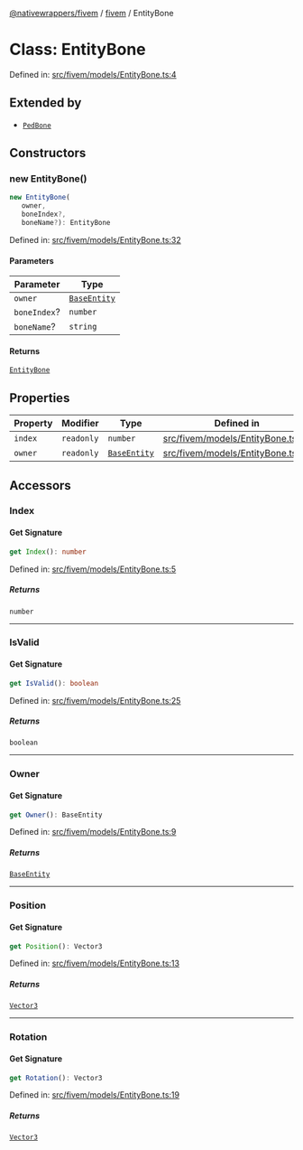 [@nativewrappers/fivem](../../README.md) / [fivem](../README.md) / EntityBone

# Class: EntityBone

Defined in: [src/fivem/models/EntityBone.ts:4](https://github.com/nativewrappers/fivem/blob/712f0bf92fff25cfcad1f759429c48668c195b4a/src/fivem/models/EntityBone.ts#L4)

## Extended by

- [`PedBone`](PedBone.md)

## Constructors

### new EntityBone()

```ts
new EntityBone(
   owner, 
   boneIndex?, 
   boneName?): EntityBone
```

Defined in: [src/fivem/models/EntityBone.ts:32](https://github.com/nativewrappers/fivem/blob/712f0bf92fff25cfcad1f759429c48668c195b4a/src/fivem/models/EntityBone.ts#L32)

#### Parameters

| Parameter | Type |
| ------ | ------ |
| `owner` | [`BaseEntity`](BaseEntity.md) |
| `boneIndex`? | `number` |
| `boneName`? | `string` |

#### Returns

[`EntityBone`](EntityBone.md)

## Properties

| Property | Modifier | Type | Defined in |
| ------ | ------ | ------ | ------ |
| <a id="index"></a> `index` | `readonly` | `number` | [src/fivem/models/EntityBone.ts:30](https://github.com/nativewrappers/fivem/blob/712f0bf92fff25cfcad1f759429c48668c195b4a/src/fivem/models/EntityBone.ts#L30) |
| <a id="owner-1"></a> `owner` | `readonly` | [`BaseEntity`](BaseEntity.md) | [src/fivem/models/EntityBone.ts:29](https://github.com/nativewrappers/fivem/blob/712f0bf92fff25cfcad1f759429c48668c195b4a/src/fivem/models/EntityBone.ts#L29) |

## Accessors

### Index

#### Get Signature

```ts
get Index(): number
```

Defined in: [src/fivem/models/EntityBone.ts:5](https://github.com/nativewrappers/fivem/blob/712f0bf92fff25cfcad1f759429c48668c195b4a/src/fivem/models/EntityBone.ts#L5)

##### Returns

`number`

***

### IsValid

#### Get Signature

```ts
get IsValid(): boolean
```

Defined in: [src/fivem/models/EntityBone.ts:25](https://github.com/nativewrappers/fivem/blob/712f0bf92fff25cfcad1f759429c48668c195b4a/src/fivem/models/EntityBone.ts#L25)

##### Returns

`boolean`

***

### Owner

#### Get Signature

```ts
get Owner(): BaseEntity
```

Defined in: [src/fivem/models/EntityBone.ts:9](https://github.com/nativewrappers/fivem/blob/712f0bf92fff25cfcad1f759429c48668c195b4a/src/fivem/models/EntityBone.ts#L9)

##### Returns

[`BaseEntity`](BaseEntity.md)

***

### Position

#### Get Signature

```ts
get Position(): Vector3
```

Defined in: [src/fivem/models/EntityBone.ts:13](https://github.com/nativewrappers/fivem/blob/712f0bf92fff25cfcad1f759429c48668c195b4a/src/fivem/models/EntityBone.ts#L13)

##### Returns

[`Vector3`](Vector3.md)

***

### Rotation

#### Get Signature

```ts
get Rotation(): Vector3
```

Defined in: [src/fivem/models/EntityBone.ts:19](https://github.com/nativewrappers/fivem/blob/712f0bf92fff25cfcad1f759429c48668c195b4a/src/fivem/models/EntityBone.ts#L19)

##### Returns

[`Vector3`](Vector3.md)
